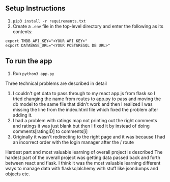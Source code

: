## Setup Instructions
1. `pip3 install -r requirements.txt`
2. Create a `.env` file in the top-level directory and enter the following as its contents:
```
export TMDB_API_KEY="<YOUR API KEY>"
export DATABASE_URL="<YOUR POSTGRESQL DB URL>"
```

## To run the app
1. Run `python3 app.py`

Three technical problems are described in detail
1. I couldn't get data to pass through to my react app.js from flask so I tried changing the name from routes to app.py to pass and moving the db model to the same file that didn't work and then I realized I was missing the line <script id="data" type="application/json">{{data|safe}}</script> from the index.html file which fixed the problem after adding it.
2. I had a problem with ratings map not printing out the right comments and ratings it was just blank but then I fixed it by instead of doing comments[ratingID] to comments[i]
3. Originally it wasn't redirecting to the right page and it was because I had an incorrect order with the login manager after the / route

Hardest part and most valuable learning of overall project is described
The hardest part of the overall project was getting data passed back and forth between react and flask. I think it was the most valuable learning different ways to manage data with flasksqlalchemy with stuff like jsondumps and objects etc.

